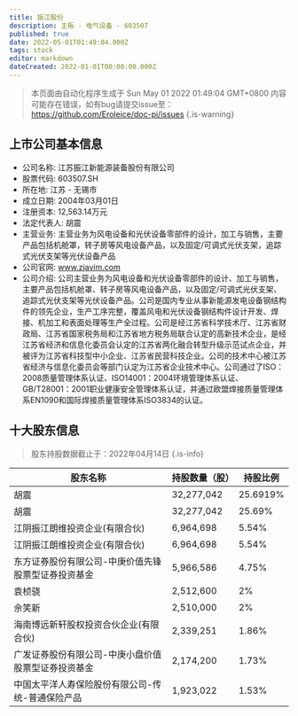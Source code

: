 ```yaml
---
title: 振江股份
description: 主板 - 电气设备 - 603507
published: true
date: 2022-05-01T01:49:04.000Z
tags: stock
editor: markdown
dateCreated: 2022-01-01T00:00:00.000Z
---
```


> 本页面由自动化程序生成于 Sun May 01 2022 01:49:04 GMT+0800
> 内容可能存在错误，如有bug请提交issue至：https://github.com/Eroleice/doc-pi/issues
{.is-warning}

## 上市公司基本信息
- 公司名称: 江苏振江新能源装备股份有限公司
- 股票代码: 603507.SH
- 所在地: 江苏 - 无锡市
- 成立日期: 2004年03月01日
- 注册资本: 12,563.14万元
- 法定代表人: 胡震
- 主营业务: 主营业务为风电设备和光伏设备零部件的设计，加工与销售，主要产品包括机舱罩，转子房等风电设备产品，以及固定/可调式光伏支架，追踪式光伏支架等光伏设备产品
- 公司官网: www.zjavim.com
- 公司介绍: 公司主营业务为风电设备和光伏设备零部件的设计、加工与销售，主要产品包括机舱罩、转子房等风电设备产品，以及固定/可调式光伏支架、追踪式光伏支架等光伏设备产品。公司是国内专业从事新能源发电设备钢结构件的领先企业，生产工序完整，覆盖风电和光伏设备钢结构件设计开发、焊接、机加工和表面处理等生产全过程。公司是经江苏省科学技术厅、江苏省财政局、江苏省国家税务局和江苏省地方税务局联合认定的高新技术企业，是经江苏省经济和信息化委员会认定的江苏省两化融合转型升级示范试点企业，并被评为江苏省科技型中小企业、江苏省民营科技企业。公司的技术中心被江苏省经济与信息化委员会等部门认定为江苏省企业技术中心。公司通过了ISO：2008质量管理体系认证、ISO14001：2004环境管理体系认证、GB/T28001：2001职业健康安全管理体系认证，并通过欧盟焊接质量管理体系EN1090和国际焊接质量管理体系ISO3834的认证。


## 十大股东信息
> 股东持股数据截止于：2022年04月14日
{.is-info}

| 股东名称 | 持股数量（股） | 持股比例 |
| --- | --- | --- |
| 胡震 | 32,277,042 | 25.6919% |
| 胡震 | 32,277,042 | 25.69% |
| 江阴振江朗维投资企业(有限合伙) | 6,964,698 | 5.54% |
| 江阴振江朗维投资企业(有限合伙) | 6,964,698 | 5.54% |
| 东方证券股份有限公司-中庚价值先锋股票型证券投资基金 | 5,966,586 | 4.75% |
| 袁桢骁 | 2,512,600 | 2% |
| 佘笑新 | 2,510,000 | 2% |
| 海南博远新轩股权投资合伙企业(有限合伙) | 2,339,251 | 1.86% |
| 广发证券股份有限公司-中庚小盘价值股票型证券投资基金 | 2,174,200 | 1.73% |
| 中国太平洋人寿保险股份有限公司-传统-普通保险产品 | 1,923,022 | 1.53% |




